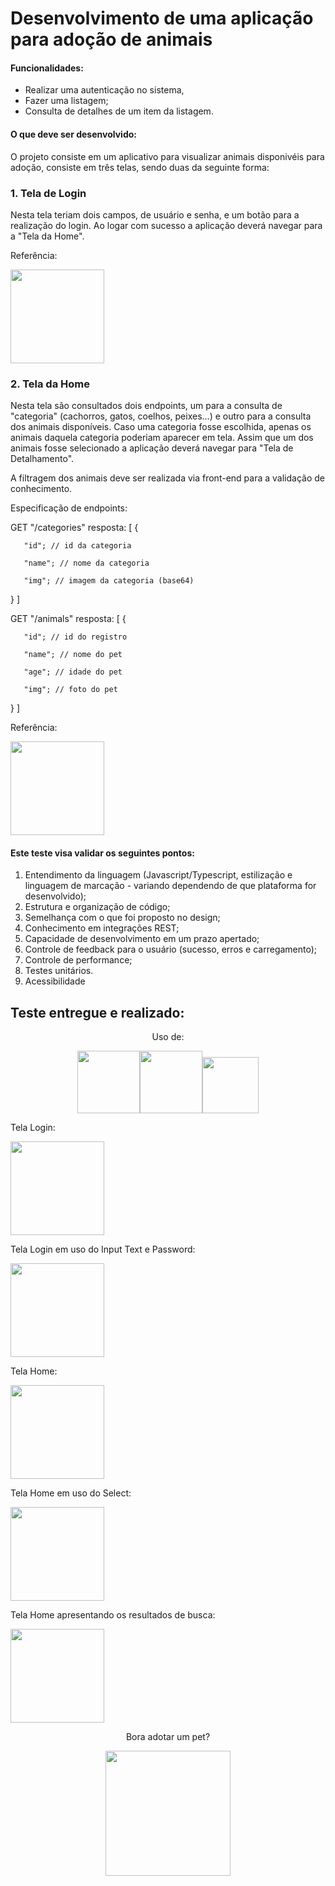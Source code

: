 <h1>Desenvolvimento de uma aplicação para adoção de animais</h1>

<h4>Funcionalidades:</h4>

- Realizar uma autenticação no sistema,
- Fazer uma listagem;
- Consulta de detalhes de um item da listagem.

<h4>O que deve ser desenvolvido:</h4>

O projeto consiste em um aplicativo para visualizar animais disponivéis para adoção, consiste em três telas, sendo duas da seguinte forma:

<h3>1. Tela de Login</h3>

Nesta tela teriam dois campos, de usuário e senha, e um botão para a realização do login. Ao logar com sucesso a aplicação deverá navegar para a "Tela da Home".

Referência:

<img src="https://user-images.githubusercontent.com/108371535/188518125-c475ae81-624a-462f-a947-4de157761f50.png" width="150px" heigth="150px">

<h3>2. Tela da Home</h3>

Nesta tela são consultados dois endpoints, um para a consulta de "categoria" (cachorros, gatos, coelhos, peixes...) e outro para a consulta dos animais disponíveis. Caso uma categoria fosse escolhida, apenas os animais daquela categoria poderiam aparecer em tela. Assim que um dos animais fosse selecionado a aplicação deverá navegar para "Tela de Detalhamento".

A filtragem dos animais deve ser realizada via front-end para a validação de conhecimento.

Especificação de endpoints:

GET "/categories"
resposta: [
{

       "id"; // id da categoria

       "name"; // nome da categoria

       "img"; // imagem da categoria (base64)

}
]

GET "/animals"
resposta: [
{

       "id"; // id do registro

       "name"; // nome do pet

       "age"; // idade do pet

       "img"; // foto do pet

}
]

Referência:

<img src="https://user-images.githubusercontent.com/108371535/188518311-e7d82b50-f7b7-453e-9cc2-3dc7f4494664.png" width="150px" heigth="150px">

<h4>Este teste visa validar os seguintes pontos:</h4>

1. Entendimento da linguagem (Javascript/Typescript, estilização e linguagem de marcação - variando dependendo de que plataforma for desenvolvido);
2. Estrutura e organização de código;
3. Semelhança com o que foi proposto no design;
4. Conhecimento em integrações REST;
5. Capacidade de desenvolvimento em um prazo apertado;
6. Controle de feedback para o usuário (sucesso, erros e carregamento);
7. Controle de performance;
8. Testes unitários.
9. Acessibilidade

<h2>Teste entregue e realizado:</h2>

<p align="center"> Uso de:</p>
<div align="center">
<img src="https://user-images.githubusercontent.com/108371535/188522049-7d775a59-3772-4fc0-b4c8-6b5393cf3c54.png" width="100px" heigth="100px"><img src="https://user-images.githubusercontent.com/108371535/188522046-1cedb278-09f8-44e5-bb19-e2d940b3d97b.png" width="100px" heigth="100px"><img src="https://user-images.githubusercontent.com/108371535/188522398-a128daef-d347-4191-bc59-9e9f4d4a8360.png" width="90px" heigth="90px"></div>

Tela Login:

<img src="https://user-images.githubusercontent.com/108371535/188520834-cbe92c74-52e3-4539-b70e-b6da7fc74dcb.png" width="150px" heigth="150px">

Tela Login em uso do Input Text e Password:

<img src="https://user-images.githubusercontent.com/108371535/188521507-b27300bb-f1b7-4400-812a-1e044824b787.png" width="150px" heigth="150px">

Tela Home:

<img src="https://user-images.githubusercontent.com/108371535/188520929-3f8eb1d4-d1df-43e9-bf1a-6e5448c297e9.png" width="150px" heigth="150px">

Tela Home em uso do Select:

<img src="https://user-images.githubusercontent.com/108371535/188521004-fcc688fd-1124-4caf-b592-294a27da691d.png" width="150px" heigth="150px">

Tela Home apresentando os resultados de busca:

<img src="https://user-images.githubusercontent.com/108371535/188521077-d48268d9-554c-45b5-863b-a79618f5f02f.png" width="150px" heigth="150px">

<p align="center">Bora adotar um pet?</p>

<div align="center"> 
  <img src="https://user-images.githubusercontent.com/108371535/188523287-ddd6a2f1-1329-4b6f-bf16-38276ffe5c93.jpg" width="200px" heigth="200px"></div>
